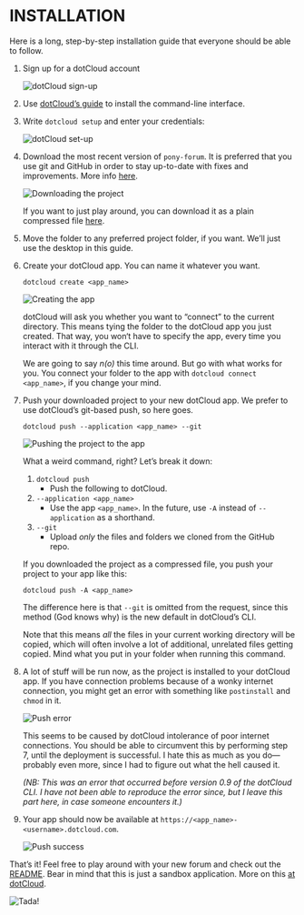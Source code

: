 INSTALLATION
============
Here is a long, step-by-step installation guide that everyone should be able to follow.

1. Sign up for a dotCloud account

    ![dotCloud sign-up][1-sign-up]

2. Use [dotCloud’s guide][dc-install] to install the command-line interface.

3. Write `dotcloud setup` and enter your credentials:

    ![dotCloud set-up][2-set-up]

4. Download the most recent version of `pony-forum`. It is preferred that you use git and GitHub in order to stay up-to-date with fixes and improvements. More info [here][github-help].

    ![Downloading the project][3-download]

    If you want to just play around, you can download it as a plain compressed file [here][download].

5. Move the folder to any preferred project folder, if you want. We’ll just use the desktop in this guide.

6. Create your dotCloud app. You can name it whatever you want.

    `dotcloud create <app_name>`

    ![Creating the app][4-create]

    dotCloud will ask you whether you want to “connect” to the current directory. This means tying the folder to the dotCloud app you just created. That way, you won‘t have to specify the app, every time you interact with it through the CLI.

    We are going to say *n(o)* this time around. But go with what works for you. You connect your folder to the app with `dotcloud connect <app_name>`, if you change your mind.

7. Push your downloaded project to your new dotCloud app. We prefer to use dotCloud’s git-based push, so here goes.

    `dotcloud push --application <app_name> --git`

    ![Pushing the project to the app][5-push]

    What a weird command, right? Let’s break it down:

    1. `dotcloud push`
        * Push the following to dotCloud.
    2. `--application <app_name>`
        * Use the app `<app_name>`. In the future, use `-A` instead of `--application` as a shorthand.
    3. `--git`
        * Upload *only* the files and folders we cloned from the GitHub repo.

    If you downloaded the project as a compressed file, you push your project to your app like this:

    `dotcloud push -A <app_name>`

    The difference here is that `--git` is omitted from the request, since this method (God knows why) is the new default in dotCloud’s CLI.

    Note that this means *all* the files in your current working directory will be copied, which will often involve a lot of additional, unrelated files getting copied. Mind what you put in your folder when running this command.

8. A lot of stuff will be run now, as the project is installed to your dotCloud app. If you have connection problems because of a wonky internet connection, you might get an error with something like `postinstall` and `chmod` in it.

    ![Push error][6-error]

    This seems to be caused by dotCloud intolerance of poor internet connections. You should be able to circumvent this by performing step 7, until the deployment is successful. I hate this as much as you do—probably even more, since I had to figure out what the hell caused it.

    *(NB: This was an error that occurred before version 0.9 of the dotCloud CLI. I have not been able to reproduce the error since, but I leave this part here, in case someone encounters it.)*

9. Your app should now be available at `https://<app_name>-<username>.dotcloud.com`.

    ![Push success][7-success]

That’s it! Feel free to play around with your new forum and check out the [README][readme]. Bear in mind that this is just a sandbox application. More on this [at dotCloud][flavors].

![Tada!][tada]


[1-sign-up]:    https://github.com/ndarville/pony-forum/raw/master/_installation/screenshots/1-sign-up.png
[2-set-up]:     https://github.com/ndarville/pony-forum/raw/master/_installation/screenshots/2-set-up.png
[dc-install]:   http://docs.dotcloud.com/0.9/firststeps/install/
[github-help]:  https://help.github.com/
[3-download]:   https://github.com/ndarville/pony-forum/raw/master/_installation/screenshots/3-download.png
[download]:     https://github.com/ndarville/pony-forum/downloads
[4-create]:     https://github.com/ndarville/pony-forum/raw/master/_installation/screenshots/4-create.png
[5-push]:       https://github.com/ndarville/pony-forum/raw/master/_installation/screenshots/5-push.png
[6-error]:      https://github.com/ndarville/pony-forum/raw/master/_installation/screenshots/6-error.png
[7-success]:    https://github.com/ndarville/pony-forum/raw/master/_installation/screenshots/7-success.png
[readme]:       http://ndarville.github.com/pony-forum/
[flavors]:      http://docs.dotcloud.com/0.4/guides/flavors/
[tada]:         https://github.com/ndarville/pony-forum/raw/master/_screenshots/regular.png
